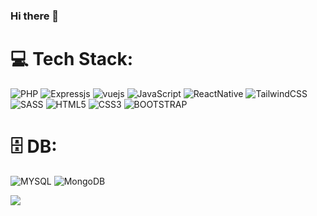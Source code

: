 ### Hi there 👋



# 💻 Tech Stack:
 ![PHP](https://img.shields.io/badge/PHP-777BB4?style=for-the-badge&logo=php&logoColor=white) ![Expressjs](https://img.shields.io/badge/Express.js-404D59?style=for-the-badge) ![vuejs](https://img.shields.io/badge/Vue.js-35495E?style=for-the-badge&logo=vue.js&logoColor=4FC08D) ![JavaScript](https://img.shields.io/badge/javascript-%23323330.svg?style=for-the-badge&logo=javascript&logoColor=%23F7DF1E) ![ReactNative](https://img.shields.io/badge/React_Native-20232A?style=for-the-badge&logo=react&logoColor=61DAFB)  ![TailwindCSS](https://img.shields.io/badge/tailwindcss-%2338B2AC.svg?style=for-the-badge&logo=tailwind-css&logoColor=white) ![SASS](https://img.shields.io/badge/SASS-hotpink.svg?style=for-the-badge&logo=SASS&logoColor=white) ![HTML5](https://img.shields.io/badge/html5-%23E34F26.svg?style=for-the-badge&logo=html5&logoColor=white) ![CSS3](https://img.shields.io/badge/css3-%231572B6.svg?style=for-the-badge&logo=css3&logoColor=white) ![BOOTSTRAP](https://img.shields.io/badge/Bootstrap-563D7C?style=for-the-badge&logo=bootstrap&logoColor=white)


 # 🗄️ DB:
![MYSQL](https://img.shields.io/badge/MySQL-00000F?style=for-the-badge&logo=mysql&logoColor=white) ![MongoDB](https://img.shields.io/badge/MongoDB-4EA94B?style=for-the-badge&logo=mongodb&logoColor=white)




[![](https://visitcount.itsvg.in/api?id=mayi0815&label=Profile%20Views&color=3&pretty=false)](https://visitcount.itsvg.in)
